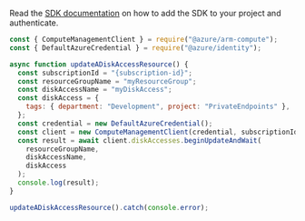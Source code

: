 Read the [SDK documentation](https://github.com/Azure/azure-sdk-for-js/blob/%40azure%2Farm-compute_17.3.1/sdk/compute/arm-compute/README.md) on how to add the SDK to your project and authenticate.

```javascript
const { ComputeManagementClient } = require("@azure/arm-compute");
const { DefaultAzureCredential } = require("@azure/identity");

async function updateADiskAccessResource() {
  const subscriptionId = "{subscription-id}";
  const resourceGroupName = "myResourceGroup";
  const diskAccessName = "myDiskAccess";
  const diskAccess = {
    tags: { department: "Development", project: "PrivateEndpoints" },
  };
  const credential = new DefaultAzureCredential();
  const client = new ComputeManagementClient(credential, subscriptionId);
  const result = await client.diskAccesses.beginUpdateAndWait(
    resourceGroupName,
    diskAccessName,
    diskAccess
  );
  console.log(result);
}

updateADiskAccessResource().catch(console.error);
```
